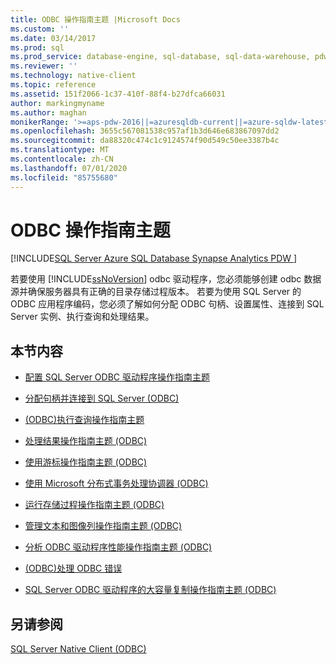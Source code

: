 ```yaml
---
title: ODBC 操作指南主题 |Microsoft Docs
ms.custom: ''
ms.date: 03/14/2017
ms.prod: sql
ms.prod_service: database-engine, sql-database, sql-data-warehouse, pdw
ms.reviewer: ''
ms.technology: native-client
ms.topic: reference
ms.assetid: 151f2066-1c37-410f-88f4-b27dfca66031
author: markingmyname
ms.author: maghan
monikerRange: '>=aps-pdw-2016||=azuresqldb-current||=azure-sqldw-latest||>=sql-server-2016||=sqlallproducts-allversions||>=sql-server-linux-2017||=azuresqldb-mi-current'
ms.openlocfilehash: 3655c567081538c957af1b3d646e683867097dd2
ms.sourcegitcommit: da88320c474c1c9124574f90d549c50ee3387b4c
ms.translationtype: MT
ms.contentlocale: zh-CN
ms.lasthandoff: 07/01/2020
ms.locfileid: "85755680"
---
```

# <a name="odbc-how-to-topics"></a>ODBC 操作指南主题
[!INCLUDE[SQL Server Azure SQL Database Synapse Analytics PDW ](../../includes/applies-to-version/sql-asdb-asdbmi-asdw-pdw.md)]

  若要使用 [!INCLUDE[ssNoVersion](../../includes/ssnoversion-md.md)] odbc 驱动程序，您必须能够创建 odbc 数据源并确保服务器具有正确的目录存储过程版本。 若要为使用 SQL Server 的 ODBC 应用程序编码，您必须了解如何分配 ODBC 句柄、设置属性、连接到 SQL Server 实例、执行查询和处理结果。  
  
## <a name="in-this-section"></a>本节内容  
  
-   [配置 SQL Server ODBC 驱动程序操作指南主题](https://msdn.microsoft.com/library/e26fbc87-9483-4a2e-99f1-bf52a58360db)  
  
-   [分配句柄并连接到 SQL Server &#40;ODBC&#41;](../../relational-databases/native-client-odbc-how-to/allocate-handles-and-connect-to-sql-server-odbc.md)  
  
-   [&#40;ODBC&#41;执行查询操作指南主题](../../relational-databases/native-client-odbc-how-to/execute-queries/executing-queries-how-to-topics-odbc.md)  
  
-   [处理结果操作指南主题 &#40;ODBC&#41;](https://msdn.microsoft.com/library/772d9064-c91d-4cac-8b60-fcc16bf76e10)  
  
-   [使用游标操作指南主题 &#40;ODBC&#41;](../../relational-databases/native-client-odbc-how-to/cursors/using-cursors-how-to-topics-odbc.md)  
  
-   [使用 Microsoft 分布式事务处理协调器 &#40;ODBC&#41;](../../relational-databases/native-client-odbc-how-to/use-microsoft-distributed-transaction-coordinator-odbc.md)  
  
-   [运行存储过程操作指南主题 &#40;ODBC&#41;](https://msdn.microsoft.com/library/c2220182-a23d-4475-b353-77a77ab613d6)  
  
-   [管理文本和图像列操作指南主题 &#40;ODBC&#41;](https://msdn.microsoft.com/library/f97333ad-e2ab-4d26-9395-741ba25f2c28)  
  
-   [分析 ODBC 驱动程序性能操作指南主题 &#40;ODBC&#41;](../../relational-databases/native-client-odbc-how-to/profiling-odbc-driver-performance-odbc.md)  
  
-   [&#40;ODBC&#41;处理 ODBC 错误](../../relational-databases/native-client-odbc-how-to/process-odbc-errors-odbc.md)  
  
-   [SQL Server ODBC 驱动程序的大容量复制操作指南主题 &#40;ODBC&#41;](../../relational-databases/native-client-odbc-how-to/bulk-copy/bulk-copying-with-the-sql-server-odbc-driver-how-to-topics-odbc.md)  
  
## <a name="see-also"></a>另请参阅  
 [SQL Server Native Client (ODBC)](../../relational-databases/native-client/odbc/sql-server-native-client-odbc.md)  
  
  
